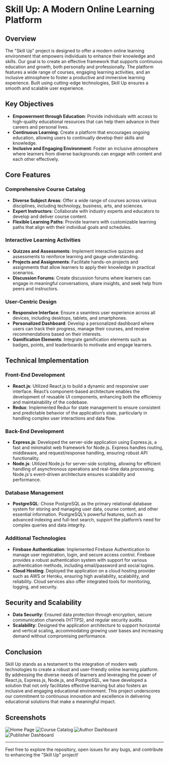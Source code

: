 # Skill Up: A Modern Online Learning Platform

## Overview
The "Skill Up" project is designed to offer a modern online learning environment that empowers individuals to enhance their knowledge and skills. Our goal is to create an effective framework that supports continuous education and growth, both personally and professionally. The platform features a wide range of courses, engaging learning activities, and an inclusive atmosphere to foster a productive and immersive learning experience. Built using cutting-edge technologies, Skill Up ensures a smooth and scalable user experience.

## Key Objectives
- **Empowerment through Education**: Provide individuals with access to high-quality educational resources that can help them advance in their careers and personal lives.
- **Continuous Learning**: Create a platform that encourages ongoing education, allowing users to continually develop their skills and knowledge.
- **Inclusive and Engaging Environment**: Foster an inclusive atmosphere where learners from diverse backgrounds can engage with content and each other effectively.

## Core Features

### Comprehensive Course Catalog
- **Diverse Subject Areas**: Offer a wide range of courses across various disciplines, including technology, business, arts, and sciences.
- **Expert Instructors**: Collaborate with industry experts and educators to develop and deliver course content.
- **Flexible Learning Paths**: Provide learners with customizable learning paths that align with their individual goals and schedules.

### Interactive Learning Activities
- **Quizzes and Assessments**: Implement interactive quizzes and assessments to reinforce learning and gauge understanding.
- **Projects and Assignments**: Facilitate hands-on projects and assignments that allow learners to apply their knowledge in practical scenarios.
- **Discussion Forums**: Create discussion forums where learners can engage in meaningful conversations, share insights, and seek help from peers and instructors.

### User-Centric Design
- **Responsive Interface**: Ensure a seamless user experience across all devices, including desktops, tablets, and smartphones.
- **Personalized Dashboard**: Develop a personalized dashboard where users can track their progress, manage their courses, and receive recommendations based on their interests.
- **Gamification Elements**: Integrate gamification elements such as badges, points, and leaderboards to motivate and engage learners.

## Technical Implementation

### Front-End Development
- **React.js**: Utilized React.js to build a dynamic and responsive user interface. React’s component-based architecture enables the development of reusable UI components, enhancing both the efficiency and maintainability of the codebase.
- **Redux**: Implemented Redux for state management to ensure consistent and predictable behavior of the application’s state, particularly in handling complex user interactions and data flow.

### Back-End Development
- **Express.js**: Developed the server-side application using Express.js, a fast and minimalist web framework for Node.js. Express handles routing, middleware, and request/response handling, ensuring robust API functionality.
- **Node.js**: Utilized Node.js for server-side scripting, allowing for efficient handling of asynchronous operations and real-time data processing. Node.js's event-driven architecture ensures scalability and performance.

### Database Management
- **PostgreSQL**: Chose PostgreSQL as the primary relational database system for storing and managing user data, course content, and other essential information. PostgreSQL’s powerful features, such as advanced indexing and full-text search, support the platform’s need for complex queries and data integrity.

### Additional Technologies
- **Firebase Authentication**: Implemented Firebase Authentication to manage user registration, login, and secure access control. Firebase provides a robust authentication system with support for various authentication methods, including email/password and social logins.
- **Cloud Hosting**: Deployed the application on a cloud hosting provider such as AWS or Heroku, ensuring high availability, scalability, and reliability. Cloud services also offer integrated tools for monitoring, logging, and security.

## Security and Scalability
- **Data Security**: Ensured data protection through encryption, secure communication channels (HTTPS), and regular security audits.
- **Scalability**: Designed the application architecture to support horizontal and vertical scaling, accommodating growing user bases and increasing demand without compromising performance.

## Conclusion
Skill Up stands as a testament to the integration of modern web technologies to create a robust and user-friendly online learning platform. By addressing the diverse needs of learners and leveraging the power of React.js, Express.js, Node.js, and PostgreSQL, we have developed a solution that not only facilitates effective learning but also fosters an inclusive and engaging educational environment. This project underscores our commitment to continuous innovation and excellence in delivering educational solutions that make a meaningful impact.

## Screenshots
![Home Page](screenshots/home_page.png)
![Course Catalog](screenshots/course_catalog.png)
![Author Dashboard](screenshots/author_dashboard.png)
![Publisher Dashboard](screenshots/publisher_dashboard.png)

---

Feel free to explore the repository, open issues for any bugs, and contribute to enhancing the "Skill Up" project!
